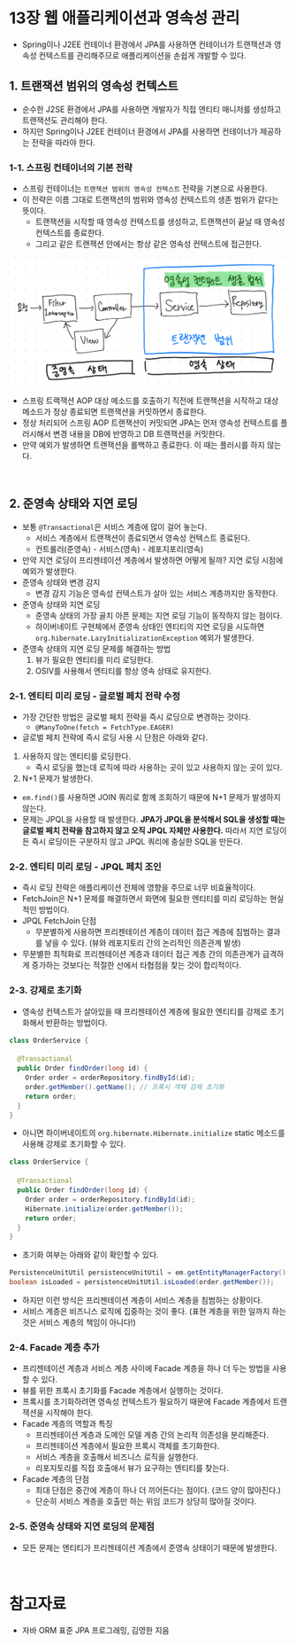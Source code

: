 # 13장 웹 애플리케이션과 영속성 관리

- Spring이나 J2EE 컨테이너 환경에서 JPA를 사용하면 컨테이너가 트랜잭션과 영속성 컨텍스트를 관리해주므로 애플리케이션을 손쉽게 개발할 수 있다.

## 1. 트랜잭션 범위의 영속성 컨텍스트

- 순수한 J2SE 환경에서 JPA를 사용하면 개발자가 직접 엔티티 매니저를 생성하고 트랜잭션도 관리해야 한다.
- 하지만 Spring이나 J2EE 컨테이너 환경에서 JPA를 사용하면 컨테이너가 제공하는 전략을 따라야 한다.

### 1-1. 스프링 컨테이너의 기본 전략

- 스프링 컨테이너는 `트랜잭션 범위의 영속성 컨텍스트` 전략을 기본으로 사용한다.
- 이 전략은 이름 그대로 트랜잭션의 범위와 영속성 컨텍스트의 생존 범위가 같다는 뜻이다.
    - 트랜잭션을 시작할 때 영속성 컨텍스트를 생성하고, 트랜잭션이 끝날 때 영속성 컨텍스트를 종료한다.
    - 그리고 같은 트랜잭션 안에서는 항상 같은 영속성 컨텍스트에 접근한다.

<img src="img/transaction_persistence01.png">

- 스프링 트랙잭션 AOP 대상 메소드를 호출하기 직전에 트랜잭션을 시작하고 대상 메소드가 정상 종료되면 트랜잭션을 커밋하면서 종료한다.
- 정상 처리되어 스프링 AOP 트랜잭션이 커밋되면 JPA는 먼저 영속성 컨텍스트를 플러시해서 변경 내용을 DB에 반영하고 DB 트랜잭션을 커밋한다.
- 만약 예외가 발생하면 트랜잭션을 롤백하고 종료한다. 이 때는 플러시를 하지 않는다.

<br/>

## 2. 준영속 상태와 지연 로딩

- 보통 `@Transactional`은 서비스 계층에 많이 걸어 놓는다.
    - 서비스 계층에서 트랜잭션이 종료되면서 영속성 컨텍스트 종료된다.
    - 컨트롤러(준영속) - 서비스(영속) - 레포지포리(영속)
- 만약 지연 로딩이 프리젠테이션 계층에서 발생하면 어떻게 될까? 지연 로딩 시점에 예외가 발생한다.
- 준영속 상태와 변경 감지
    - 변경 감지 기능은 영속성 컨텍스트가 살아 있는 서비스 계층까지만 동작한다.
- 준영속 상태와 지연 로딩
    - 준영속 상태의 가장 골치 아픈 문제는 지연 로딩 기능이 동작하지 않는 점이다.
    - 하이버네이트 구현체에서 준영속 상태인 엔티티의 지연 로딩을 시도하면 `org.hibernate.LazyInitializationException` 예외가 발생한다.
- 준영속 상태의 지연 로딩 문제를 해결하는 방법
    1. 뷰가 필요한 엔티티를 미리 로딩한다.
    2. OSIV를 사용해서 엔티티를 항상 영속 상태로 유지한다.

### 2-1. 엔티티 미리 로딩 - 글로벌 페치 전략 수정

- 가장 간단한 방법은 글로벌 페치 전략을 즉시 로딩으로 변경하는 것이다.
    - `@ManyToOne(fetch = FetchType.EAGER)`
- 글로벌 페치 전략에 즉시 로딩 사용 시 단점은 아래와 같다.

1. 사용하지 않는 엔티티를 로딩한다.
   - 즉시 로딩을 했는데 로직에 따라 사용하는 곳이 있고 사용하지 않는 곳이 있다.
2. N+1 문제가 발생한다.
  - `em.find()`를 사용하면 JOIN 쿼리로 함께 조회하기 때문에 N+1 문제가 발생하지 않는다.
  - 문제는 JPQL을 사용할 때 발생한다. **JPA가 JPQL을 분석해서 SQL을 생성할 때는 글로벌 페치 전략을 참고하지 않고 오직 JPQL 자체만 사용한다.** 따라서 지연 로딩이든 즉시 로딩이든 구분하지 않고 JPQL 쿼리에 충실한 SQL을 만든다.

### 2-2. 엔티티 미리 로딩 - JPQL 페치 조인

- 즉시 로딩 전략은 애플리케이션 전체에 영향을 주므로 너무 비효율적이다.
- FetchJoin은 N+1 문제를 해결하면서 화면에 필요한 엔티티를 미리 로딩하는 현실적인 방법이다.
- JPQL FetchJoin 단점
  - 무분별하게 사용하면 프리젠테이션 계층이 데이터 접근 계층에 침범하는 결과를 낳을 수 있다. (뷰와 레포지토리 간의 논리적인 의존관계 발생)
- 무분별한 최적화로 프리젠테이션 계층과 데이터 접근 계층 간의 의존관계가 급격하게 증가하는 것보다는 적절한 선에서 타협점을 찾는 것이 합리적이다.

### 2-3. 강제로 초기화

- 영속성 컨텍스트가 살아있을 때 프리젠테이션 계층에 필요한 엔티티를 강제로 초기화해서 반환하는 방법이다.

```java
class OrderService {
  
  @Transactional
  public Order findOrder(long id) {
    Order order = orderRepository.findById(id);
    order.getMember().getName(); // 프록시 객체 강제 초기화
    return order;
  }
}
```

- 아니면 하이버네이트의 `org.hibernate.Hibernate.initialize` static 메소드를 사용해 강제로 초기화할 수 있다.

```java
class OrderService {

  @Transactional
  public Order findOrder(long id) {
    Order order = orderRepository.findById(id);
    Hibernate.initialize(order.getMember());
    return order;
  }
}
```

- 초기화 여부는 아래와 같이 확인할 수 있다.

```java
PersistenceUnitUtil persistenceUnitUtil = em.getEntityManagerFactory().getPersistenceUnitUtil();
boolean isLoaded = persistenceUnitUtil.isLoaded(order.getMember());
```

- 하지만 이런 방식은 프리젠테이션 계층이 서비스 계층을 침범하는 상황이다.
- 서비스 계층은 비즈니스 로직에 집중하는 것이 좋다. (표현 계층을 위한 일까지 하는 것은 서비스 계층의 책임이 아니다!)

### 2-4. Facade 계층 추가

- 프리젠테이션 계층과 서비스 계층 사이에 Facade 계층을 하나 더 두는 방법을 사용할 수 있다.
- 뷰를 위한 프록시 초기화를 Facade 계층에서 실행하는 것이다.
- 프록시를 초기화하려면 영속성 컨텍스트가 필요하기 때문에 Facade 계층에서 트랜잭션을 시작해야 한다.
- Facade 계층의 역할과 특징
  - 프리젠테이션 계층과 도메인 모델 계층 간의 논리적 의존성을 분리해준다.
  - 프리젠테이션 계층에서 필요한 프록시 객체를 초기화한다.
  - 서비스 계층을 호출해서 비즈니스 로직을 실행한다.
  - 리포지토리를 직접 호출애서 뷰가 요구하는 엔티티를 찾는다.
- Facade 계층의 단점
  - 최대 단점은 중간에 계층이 하나 더 끼어든다는 점이다. (코드 양이 많아진다.)
  - 단순히 서비스 계층을 호출만 하는 위임 코드가 상당히 많아질 것이다.

### 2-5. 준영속 상태와 지연 로딩의 문제점

- 모든 문제는 엔티티가 프리젠테이션 계층에서 준영속 상태이기 때문에 발생한다.

<br/>

# 참고자료

- 자바 ORM 표준 JPA 프로그래밍, 김영한 지음
